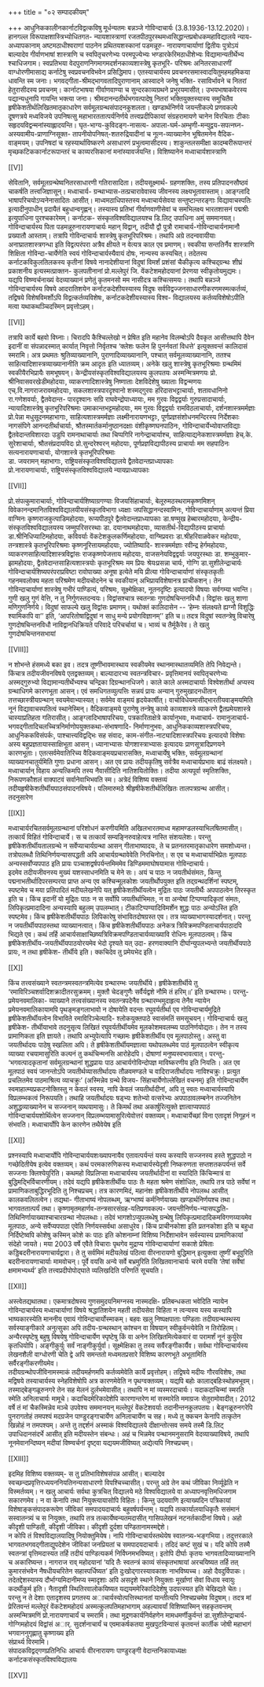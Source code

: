+++
title = "०२ सम्पादकीयम्"

+++
आधुनिककालीनकार्नाटविद्वत्कविषु  मूर्धन्यतमः  बन्नञ्जे  गोविन्दाचार्यः 
(3.8.1936-13.12.2020)।  हानगल्ल  विरूपाक्षशास्त्रिभ्योधितगत-
न्यायशास्त्राणां  रजतपीठपुरस्थमध्वसिद्धान्तप्रबोधकमहाविद्यालये  न्याय- 
अध्यापकानाम्  अष्टमठाधीश्वराणां  पाठनेन  प्रथितयशस्कानां  पडमन्नूरु-
नारायणाचार्याणां द्वितीयः पुत्रोऽयं बाल्यादेव गीर्वाणभाषां शास्त्राणि च 
स्वपितृचरणेभ्यः परमपूज्येभ्यः भण्डारकेरिमठाधीशेभ्यः विद्यामान्यतीर्थेभ्य 
श्चाधिजगाम। स्वप्रतिभया वेदपुराणनिगमागमदर्शनकाव्यशास्त्रेषु कृतभूरि-
परिश्रमः  अनितरसाधारणीं  वाग्धोरणीमासाद्य  कर्नाटेषु  स्वप्रवचनविभवेन 
प्रसिद्धिमाप। एतस्याचार्यस्य प्रवचनरसमास्वादयितुमहमहमिकया धावन्ति 
स्म जनाः। भगवद्गीता-श्रीमद्भागवतादिपुराणानाम् आस्वादने जनेषु भक्ति-
रसाविर्भावने च नितरां हेतुरासीदस्य प्रवचनम्। कार्नाटभाषया गीर्वाणवाण्या 
च  सुन्दरकाव्यग्रथने  प्रभुरयमासीत्।  उभयभाषाकवेरस्य  पद्यान्यधुनापि 
गायन्ति भक्त्या जनाः। श्रीमदानन्दतीर्थभगवत्पादेषु नितरां भक्तियुक्तस्यास्य 
समुचितैव हृषीकेशतीर्थलिखितमातृकाधारेण सर्वमूलग्रन्थसंपादनकुशलता। 
खण्डार्थनिर्णये  जयन्तीकल्पे  प्रणवकल्पे  दूषणत्रये  मध्वविजये  उपनिषत्सु 
महाभारततात्पर्यनिर्णये तत्त्वप्रदीपिकायां संग्रहरामायणे चानेन विरचिताः 
टीकाः  सहृदयविद्वन्मनांस्याह्लादयन्ति।  घृत-भाग्य-कुविदङ्ग-नासत्य-
अपाला-घर्म-अम्भृणी-मन्युद्वय-सपत्नघ्न-अस्यवामीय-प्राणाग्निसूक्त-
तापनीयोपनिषत्-शतरुद्रियादीनां च नूत्न-व्याख्यानेन भूषितमनेन वैदिक-
वाङ्मयम्। उपनिषदां च रहस्यार्थाविष्करणे असाधारणं प्रभुत्वमासीदस्य। 
शाकुन्तलसमीक्षा  कादम्बरीरूपान्तरं  मृच्छकटिककार्नाटरूपान्तरं  च 
काव्यरसिकानां  मनांस्यावर्जयन्ति।  विशिष्यानेन  मध्वाचार्यशास्त्राणि 

[[V]]

सेवितानि, सर्वमूलग्रन्थेष्वनितरसाधारणी गतिरासादिता। तदीयसूक्ष्मार्थ-
ग्रहणशक्तिः, तस्य प्रतिपादनसौष्ठवं चाकर्षति तत्त्वजिज्ञासून्। मध्वाचार्य-
ग्रन्थाभ्यास-तत्प्रचारावेवास्य  जीवनस्य  लक्ष्यभूतावास्ताम्।  आङ्ग्लादि 
भाषापरिचयोऽप्यनेनासादितः आसीत्।
माध्वमठाधिपास्तस्य मध्वाचार्यसेवया सन्तुष्टान्तरङ्गाः विद्यावाचस्पतिः 
इत्यादीनुपाधीन् प्रदायैतं बहुधान्वगृह्णन्। तस्यास्य प्रतिभां गीर्वाणवाणीसेवां 
च समभिलक्ष्य भारतशासनं पद्मश्रीः इत्युपाधिना पुरश्चकारेमम्। कर्नाटक-
संस्कृतविश्वविद्यालयश्च डि.लिट् उपाधिना अमुं सममानयत्।
गोविन्दाचार्यस्य पिता पडमन्नूरुनारायणाचार्यः महान् विद्वान्, तदीयौ 
द्वौ  पुत्रौ  रामाचार्य-गोविन्दाचार्यनामानौ  प्रख्यातौ  आस्ताम्।  तत्रापि 
गोविन्दाचार्यः  शास्त्रेषु  कृतभूरिपरिश्रमः।  तथापि  अग्रे  तदन्ववायीयाः 
अनाघ्रातशास्त्रगन्धा इति विद्वत्परंपरा अत्रैव क्षीयते न वेत्यत्र काल एव 
प्रमाणम्।  स्वकीया  सन्ततिर्नैव  शास्त्राणि  शिक्षिता  गोविन्दा-चार्येणेति 
स्वयं गोविन्दाचार्यस्यैवायं दोषः, नान्यस्य कस्यचित्। 
तदेतस्य कर्नाटकविकुलतिलकस्य कृतीनां विषये नानादेशीयानां विदुषां 
विमर्शं  प्रशंसां  चैकीकृत्य  कश्चिद्ग्रन्थः  शीघ्रं  प्रकाशनीय  इत्यस्मत्प्राक्तन-
कुलपतीनानां प्रो.मल्लेपुरं जि. वेंकटेशमहोदयानां प्रेरणया स्वीकृतोयमुद्यमः। 
यद्यपि  विष्ण्वर्चनाख्यं  वेदव्याख्यानं  प्रणेतुं  कृतमनसो  मम  नासीदत्र 
कश्चित्समयः।  तथापि  बन्नञ्जे  गोविन्दाचार्यस्य  विषये  आदरातिशयेन 
कर्नाटकदेशीयस्यास्य  विदुषः  सर्वविद्वज्जनसाधारणीकरणमस्मत्कर्तव्यं, 
तद्विषये विशेषविमर्शोऽपि विद्वत्कर्तव्यविशेषः, कर्नाटकदेशीयस्यास्य विश्व-
विद्यालयस्य कर्तव्यविशेषोऽपीति मत्वा यथाकथञ्चिदस्मिन् प्रवृत्तोऽहम्। 

[[VI]]

तत्रापि कार्ये बहवो विघ्नाः। चिरादपि कैश्चिल्लेखो न प्रेषित इति महानेव 
विलम्बोऽपि दैवकृत आसीत्तथापि दैवेन इदानीं वा संपन्नादस्मात् कार्यात् 
निवृत्तो निर्वृतश्च ‘क्लेशः फलेन हि पुनर्नवतां विधत्ते’ इत्युक्तवन्तं कालिदासं 
स्मरामि। 
अत्र  प्रथमतः  श्रुतिव्याख्यानानि,  पुराणादिव्याख्यानानि,  पश्चात् 
सर्वमूलव्याख्यानानि, ततश्च साहित्यादिशास्त्रव्याख्यानानीति क्रम आदृतः 
इति ध्यातव्यम्।
अनेके  खलु  शास्त्रेषु  कृतभूरिश्रमाः  ग्रन्थमिमं  स्वकीयैरभिप्रायैः 
समभूषयन्।
केन्द्रीयसंस्कृतविश्वविद्यालयस्य  कुलपतयः  अस्मन्मित्रमणयः  प्रो.
श्रीनिवासवरखेडीमहोदयाः, व्याकरणादिशास्त्रेषु निष्णाताः देशविदेशेषु ख्याताः 
विद्वन्मणयः एच्.वि.नागराजरावमहोदयाः, सकलशास्त्रपारदृश्वानो शस्मद्गुरवः 
हरिदासभट्टाचार्याः, शतावधानिनो रा.गणेशवर्याः, द्वैतवेदान्त- पारदृश्वानः 
सग्रि राघवेन्द्रोपाध्यायाः, मम गुरवः विद्वद्वर्याः गुरुप्रसादाचार्याः, न्यायादिशास्त्रेषु 
कृतभूरिपरिश्रमाः उमाकान्तभट्टमहोदयाः, मम गुरवः विद्वद्वर्याः रामविठलाचार्याः, 
दर्शनशास्त्रमर्मज्ञाः  प्रो.पेन्ना  मधुसूदनमहाभागाः,  साहित्यशास्त्रमर्मज्ञाः 
लक्ष्मीनारायणभट्टाः,  पूर्णप्रज्ञसंशोधनमन्दिरस्य  निर्देशकाः  नागसंपिगे 
आनन्दतीर्थाचार्याः,  श्रौतस्मार्तकर्मानुष्ठानदक्षाः  वंशीकृष्णघनपाठिनः, 
गोविन्दाचार्येभ्योवाप्तविद्याः द्वैतवेदान्तविशारदाः उडुपि रामनाथाचार्याः तथा 
चिप्पगिरि नागेन्द्राचार्याश्च, साहित्याद्यनेकशास्त्रमर्मज्ञाः हेच्.के. सुरेशाचार्याः, 
श्रौतसंप्रदायविदः प्रो.सुन्दरेश्वरन् महोदयाः, पूर्णप्रज्ञविद्यापीठस्य प्राचार्याः 
मम  सहपाठिनः  सत्यनारायणाचार्याः,  योगशास्त्रे  कृतभूरिपरिश्रमाः  
डा. जयरामन् महाभागाः, राष्ट्रियसंस्कृतविश्वविद्यालये द्वैतवेदान्तप्राध्यापकाः  
प्रो.नारायणाचार्याः,  राष्ट्रियसंस्कृतविश्वविद्यालये  न्यायप्राध्यापकाः  

[[VII]]

प्रो.संपत्कुमाराचार्याः,  गोविन्दाचार्यशिष्याग्रगण्याः  विजयसिंहाचार्याः, 
बेलूरुमठस्थरामकृष्णमिशन् विवेकानन्दमानितविश्वविद्यालयीयसंस्कृतविभागा
ध्यक्षाः जपसिद्धानन्दस्वामिनः, गोविन्दाचार्याणाम् अत्यन्तं प्रिया वाग्मिनः 
कृष्णराजकुत्पाडिमहोदयाः, रूप्यपीठपुरे द्वैतवेदान्तप्राध्यापकाः डा.षण्मुख 
हेब्बारमहोदयाः,  केन्द्रीय-संस्कृतविश्वविद्यालयस्य  जम्मुपरिसरस्थाः  डा.
दयानाथमहोदयाः, व्यासतीर्थ-विद्यापीठस्य प्राचार्याः डा.श्रीनिधिप्याटिमहोदयाः, 
कविवर्याः  वेंकटेशकुलकर्णिमहोदयाः,  वाग्मिप्रवराः  डा.श्रीहरिवाळवेकर 
महोदयाः, तन्त्रशास्त्रे कृतभूरिपरिश्रमाः कृष्णनूरित्तायमहोदयाः, ज्योतिष्यादि-
शास्त्रमर्मज्ञाः  रवीन्द्र  हेर्गमहोदयाः,  व्याकरणसाहित्यादिशास्त्रविद्वांसः 
राजकृष्णपेजत्ताय महोदयाः, वाजसनेयविद्वद्वर्याः जयपुरस्थाः डा. शम्भुकुमार-
झामहोदयाः, द्वैतवेदान्तसाहित्यशास्त्रयोः कृतभूरिश्रमः मम प्रियः श्रेयःप्रसन्ना 
चार्यः, गोग्गि डा.सुशीलेन्द्राचार्यः गोविन्दाचार्यशिष्यपरंपराप्रविष्टा रावोपाख्या 
अनूषा इत्येते मयि प्रीत्या गोविन्दाचार्याणां संस्कृतकृतीः गहनमवलोक्य महता 
परिश्रमेण मदीयचोदनेन च स्वकीयान् अभिप्रायविशेषानत्र प्राचीकशन्। 
तेन गोविन्दाचार्याणां शास्त्रेषु गभीरं पाण्डित्यं, परिश्रमः, सूक्ष्मेक्षिका, 
नूतनदृष्टिः इत्यादयो विषयाः सर्वगम्या भवन्ति। गुणी खलु गुणं वेत्ति, न तु 
निर्गुणस्तदन्वयः।  विद्वांसश्चात्र  स्वतन्त्राः  गुणदोषचिन्तनविधौ।  विद्वांसः 
खलु शाणा मणिगुणनिर्णये। 
विदुषां साफल्ये खलु विद्वांसः प्रमाणम्। यथोक्तं कालिदासेन --
‘हेम्नः संलक्ष्यते ह्यग्नौ विशुद्धिः श्यामिकापि वा’’ इति, 
‘आपरितोषाद्विदुषां न साधु मन्ये प्रयोगविज्ञानम्’’ इति च॥
तदत्र विदुषां स्वतन्त्रेषु विचारेषु गुणदोषचिन्तनविधौ नाविद्वानधिक्रियते 
परिवादे परिचर्चायां च। भाव्यं च तैर्मूकैरेव। ते खलु गुणदोषचिन्तनसभायां 

[[VIII]]

न  शोभन्ते  हंसमध्ये  बका  इव।  तदत्र  तूष्णींभावमास्थाय  स्वकीयमेव 
स्थानमास्थातव्यमिति तेपि निवेद्यन्ते। 
किंचात्र तदीयजीवनविषये एतद्वक्तव्यम्। बाल्यादारभ्य स्वतन्त्रविचार-
प्रवृत्तिमानयं स्वपितृचरणेभ्यः अस्मद्गुरुभ्यो विद्यामान्यतीर्थेभ्यश्च चन्द्रिका 
दिग्रन्थानधिजगे।  काले  काले  अस्मदाचार्याः  विश्वेशतीर्था  अप्यस्य 
ग्रन्थाधिगमे  कारणभूता  आसन्।  एवं  समधिगतव्युत्पत्तिः  सन्नयं  प्रायः 
अन्यान्  गुरुमुखादनधीतान्  तत्तच्छास्त्रीयग्रन्थान्  स्वयमेवाभ्यास्यत्। 
सर्वमेव  वाङ्मयं  हृदयेकार्षीत्।  वाचोविधेयमासीद्भारतीयवाङ्मयमिति  नूनं 
विद्यावाचस्पतित्वं  स्थानेस्मिन्।  वैदिकवाङ्मये  पुराणेषु  तन्त्रेषु  काव्ये 
काव्यशास्त्रे  व्याकरणे  द्वैतप्रमेयशास्त्रे  चास्याप्रतिहता  गतिरासीत्। 
आङ्ग्लादिभाषापरिचयः,  पत्रकारिताक्षेत्रे  कार्यानुभवः,  मध्वाचार्य-
रामानुजाचार्य-भगवद्गीतादिचलच्चित्रनिर्माणोपयुक्तकथा-संभाषणादि-
निर्माणानुभवः,  आधुनिककाव्यशास्त्रपरिचयः,  आधुनिककविसंपर्कः, 
पाश्चात्त्यविद्वद्भिः  सह  संवादः,  काम-संगीत-नाट्यादिशास्त्रपरिचयः 
इत्यादयो विशेषाः अस्य बहुप्रज्ञतायास्साक्षिभूता आसन्। ध्यानाभ्यासः 
योगशास्त्राभ्यासः इत्यादयः प्राणसूत्रादिप्रणयने कारणभूताः। 
एतत्सर्वमेवातिरिच्य  वैदिकवाङ्मयप्रचारासक्तिः,  मध्वाचार्येषु  भक्तिः, 
सर्वमूलग्रन्थानां व्याख्यानचातुर्यमिति गुणाः प्रधाना आसन्। अत एव प्रायः 
तदीयकृतिषु सर्वत्रैव मध्वाचार्यप्रभावः बाढं संलक्ष्यते। मध्वाचार्यान् विहाय 
अन्यत्किमपि  तस्य  नैवासीदिति  नातिशयितोक्तिः।  तदीया  अत्यपूर्वा 
स्मृतिशक्तिः, निरूपणकौशलं वाक्पाटवं सर्वानेवाभिभवति स्म।
अत्रेदं  विशिष्य  वक्तव्यं  तदीयहृषीकेशतीर्थीयपाठसंपादनविषये। 
पलिमारुमठे  श्रीहृषीकेशतीर्थलिखितः  तालपत्रग्रन्थ  आसीत्।  तदनुसारेण 

[[IX]]

मध्वाचार्यरचितसर्वमूलग्रन्थानां परिशोधनं करणीयमिति अखिलभारतमाध्व
महामण्डलस्याभिलषितमासीत्।  तत्कार्यं  विहितं  गोविन्दाचार्ये।  स  च 
तत्कार्यं सम्यङ्निरुवाहेत्यत्र नास्ति संशयलेशः। परन्तु हृषीकेशतीर्थीयतालग्रन्थे 
न सर्वेप्याचार्यग्रन्था आसन् गीताभाष्यादयः, ते च प्रतनतरमातृकाधारेण 
समशोध्यन्त। तत्रोपलब्धौ तिथिनिर्णयन्यासपद्धती अपि आचार्यग्रन्थावेवेति 
निरचिनोत्। स एव च मध्वाचार्याभिप्रेतः मूलपाठः अन्यस्सर्वोप्यपपाठ इति 
प्रायः  पञ्चाशद्वर्षपर्यन्तमिममेव  डिण्डिममाघोषयामास  गोविन्दाचार्यः।  
इदमेव तदीयजीवनस्य मुख्यं यशस्साधनमिति च मेने सः। 
अयं च पाठः न जयतीर्थसंमतः, किन्तु पद्मनाभतीर्थादिपरसम्परया प्राप्त 
अन्य  एव  कश्चिन्मूलकोशः  जयतीर्थोपयुक्त  इति  तद्ग्रन्थदर्शिनां  स्पष्टम्, 
स्पष्टमेव च मया प्रतिपादितं मदीयलेखनेपि यत् हृषीकेशतीर्थीयत्वेन मुद्रितः 
पाठः जयतीर्थैः अपपाठत्वेन तिरस्कृत इति च। 
किंच इदानीं यो मुद्रितः पाठः न स सर्वोपि जयतीर्थाभिमतः, न वा अन्येषां 
टिप्पण्यादिकृतां संमतः, लिपिकृत्प्रमादादिना अन्यस्यापि बहुलम् उपलम्भात्। 
टीकाटिप्पण्यादिविमर्शेन शुद्धः पाठः अन्योऽस्ति इति स्पष्टमेव। 
किंच  हृषीकेशतीर्थीयपाठः  लिपिकारेषु  संभावितदोषग्रस्त  एव।  तत्र 
व्याख्याभागस्यादर्शनात्। परन्तु न जयतीर्थीयपाठस्तथा व्याख्यानत्वात्। 
किंच  हृषीकेशतीर्थीयपाठः  अनेकत्र  त्रिविक्रमपण्डिताचार्यपाठादपि 
भिद्यते एव। कथं तर्हि आचार्यसाक्षाच्छिष्यत्रिविक्रमपण्डिताचार्यव्याख्यावि
रोधिनः मूलपाठत्वम्। 
किंच हृषीकेशतीर्थीय-जयतीर्थीयपाठयोरयमेव भेदो दृश्यते यत् उदा-
हरणवाक्यानि दीर्घान्युपलभ्यन्ते जयतीर्थीयपाठे प्रायः, न तथा हृषीकेश-
तीर्थीये इति। क्कचिदेव तु प्रमेयभेद इति।

[[X]]

किंच  तत्त्वसंख्याने  स्वतन्त्रमस्वतन्त्रमित्येव  ग्रन्थारम्भः  जयतीर्थीये। 
हृषीकेशतीर्थीये तु ‘रमाविरिञ्चशर्वादिशक्रादीतरसुक्रमम्। मुक्तौ चेदङ्गुणैः 
सर्वैर्यद्वशे नौमि तं हरिम्॥’ इति ग्रन्थारम्भः। परन्तु- प्रमेयनवमालिका- 
व्याख्याने तत्त्वसंख्यानस्य स्वतन्त्रपदेनैव ग्रन्थारम्भमुदाहृत्य तेनैव न्यायेन 
प्रमेयनवमालिकायामपि पृथङ्मङ्गलाभावो न दोषायेति वदन्तः रघुवर्यतीर्था एव 
गोविन्दाचार्यमुद्रिते  हृषीकेशतीर्थीयत्वेन  विभाविते  रमाविरिञ्चेत्यादि-
श्लोकयुक्तपाठे  स्वासंमतिं  समसूचयन्।  गोविन्दाचार्यः  खलु  हृषीकेश- 
तीर्थीयाभावे  तदनुसृत्य  लिखितं  रघुवर्यतीर्थीयमेव  मूलकोशमवलम्ब्य 
पाठनिर्णयोद्यतः। तेन न तस्य प्रामाणिकता इति ज्ञायते। 
तथापि अभ्युपेत्यापि गच्छामः हृषीकेशतीर्थीय एव मूलपाठोस्तु। अस्तु 
वा  जयतीर्थादयः  पाठेषु  स्खलिता  अपि।  ते  हृषीकेशतीर्थीयमज्ञात्वा 
यथोपलब्धमेव पाठं मूलपाठत्वेन स्वीकृत्य व्याख्या रचयामासुरिति कल्पनं तु 
कथंचिन्मनसि आरोहेदपि। दोषाणां मनुष्यस्वभावत्वात्। परन्तु- 
‘भगवत्पादकृतानां सर्वमूलग्रन्थानां शुद्धप्रायः पाठ आचार्यगोविन्दोपज्ञ 
माविष्करणीय  इति  नियतिः।  अत  एव  मूलपाठं  स्वयं  जानन्तोऽपि 
जयतीर्थव्यासतीर्थादयः  तौळवमण्डले  च  वादिराजतीर्थादयः  नाविश्चक्रुः। 
प्रत्युत  प्रचलितमेव  पाठमाश्रित्य  व्याचक्रुः’  (अस्मिन्नेव  ग्रन्थे  विजय-
सिंहाचार्येणोल्लेखितं वचनम्) इति गोविन्दाचार्येण स्वमाहात्म्यप्रकटनोक्तिस्तु 
न केवलं स्वस्य, नापि केवलं जयतीर्थादीनां, अपि तु स्वतः मध्वाचार्यस्यापि 
विप्रलम्भकत्वं निरूपयति। तथाहि जयतीर्थादयः षड्भ्यः शतेभ्यो वत्सरेभ्यः 
अपपाठावलम्बनेन तज्जनितेन अशुद्धव्याख्यानेन च सज्जनान् व्यथयामासुः। 
ते किमर्थं तथा अकार्षुरित्युक्ते ज्ञात्वाप्यपपाठं  गोविन्दाचार्ययशोर्थित्वेन 
सज्जनान्  विप्रलम्भयामासुरित्येवोत्तरं  वक्तव्यम्।  मध्वाचार्येच्छां  विना 
एतादृशं निगूहनं न संभवति। मध्वाचार्योपि केन कारणेन तथैवेयेष इति 

[[XI]]

प्रश्नस्यापि मध्वाचार्योपि गोविन्दाचार्ययशःख्यापनायैव एतावत्पर्यन्तं यस्य 
कस्यापि सज्जनस्य हस्ते शुद्धपाठो न गच्छेदितीयेष इत्येव वक्तव्यम्। कथं 
परमकारुणिकस्य  मध्वाचार्यस्येदृशी  निष्करुणता  सप्तशतकपर्यन्तं  सर्वे 
सज्जनाः क्लिश्येयुरिति। कथमहो विप्रलिप्सा मध्वाचार्यस्य जयतीर्थादीनां वा 
स्यादिति किंचिन्मात्रं वा बुद्धिमद्भिर्विचारणीयम्।
तदेवं यद्यपि हृषीकेशतीर्थीयः पाठः तैः महता श्रमेण संशोधितः, तथापि 
तत्र पाठे सर्वेषां न प्रामाणिकताबुद्धिरभूदिति तु निश्चप्रचम्। तत्र कारणमिदं, 
महानंशः हृषीकेशतीर्थीये नोपलब्ध आसीत् कालकवलितत्वेन। तद्यथा- 
गीताभाष्यं नोपलब्धम्, ऋग्भाष्यं कर्मनिर्णयाख्यः खण्डार्थनिर्णयश्च तथा। 
भागवततात्पर्यं  तथा।  कृष्णामृतमहार्णव-तन्त्रसारसंग्रह-यतिप्रणवकल्प-
जयन्तीनिर्णय-न्यासपद्धति-तिथिनिर्णायाख्याश्चाचारग्रन्था  नोपलब्धाः। 
तदेवं  भागशोऽप्युपलब्धेषु  ग्रन्थेषु  लिपिकृत्प्रमादादिकमविगणय्यायमेव 
मूलपाठः, अन्ये सर्वेप्यपपाठा एवेति निर्णयस्सर्वथा असाधुरेव।
किंच प्राचीनकोशा इति प्रतनकोशा इति च बहुधा निर्दिष्टेष्वपि कोशेषु 
कस्मिन् कोशे कः पाठः इति कोशनाम्नां विशिष्य निर्देशाभावेन सर्वस्यास्य 
प्रामाणिकायां संदेहो जायते। 
मया 2003 वर्षे एवैते विचाराः पृथगेव मुद्राप्य गोविन्दाचार्याणां सकाशे 
प्रेषिताः कड्डिबदरीनारायणाचार्यद्वारा। ते तु सर्वमिमं मदीयलेखं पठित्वा 
वीरनारायणो  बुद्धिमान्  इत्युक्त्वा  तूष्णीं  बभूवुरिति  बदरीनारायणाचार्याः 
मामवोचन्। 
पूर्वे वयसि अन्ये सर्वे बभ्रमुरिति लिखितवानाचार्यः चरमे वयसि ‘तेषां 
सर्वेषां  क्षमामभ्यर्थ्य’  इति  तत्त्वप्रदीपोपोद्घाते  व्यलिखदिति  परिणतिं 
सूचयति।  

[[XII]]

अस्त्वेतद्यथातथा।  एकमात्रदोषस्य  गुणसमुदयनिमग्नस्य  नास्मदक्षि-
प्रतिबन्धकता  भवेदिति  न्यायेन  गोविन्दाचार्यस्य  मध्वाचार्याणां  विषये 
श्रद्धातिशयेन  महती  तदीयसेवा  विहिता  न  त्वन्यस्य  यस्य  कस्यापि 
भाष्यकारस्येति  माननीय  एवायं  गोविन्दाचार्योस्माकम्।  बहवः  खलु 
निष्पक्षपाताः  पण्डिताः  तदीयग्रन्थस्थस्य  सर्वस्याङ्गीकारे  अनुत्सुका  अपि 
तदीय-ग्रन्थस्थान्  कांश्चन  वा  विषयान्  स्वीकुर्वन्त्येवेति  न  तिरोहितम्। 
अन्यैरस्पृष्टेषु  बहुषु  विषयेषु  गोविन्दाचार्येण  स्पृष्टेषु  किं  वा  अनेन 
लिखितमित्येकवारं वा परामर्शं नूनं कुर्युरेव कृतधियोपि। अङ्गीकुर्युः सर्वं 
नाङ्गीकुर्युर्वा। सूक्ष्मेक्षिका तु तस्य सर्वैरङ्गीकार्यैव।
सर्वथा गोविन्दाचार्यस्य लेखनशैली वाग्धोरणी चेति द्वे अपि समन्ततो 
मध्वमतप्रसारे  विशिष्य  कारणभूते  अभूतामिति  सर्वैरङ्गीकरणीयमेव।  
तदीयग्रन्थोपजीविनामस्माकं तदीयमर्हणमपि कर्तव्यमेवेति कार्ये प्रवृत्तोहम्।
तद्विषये मदीयः गौरवविशेषः, तथा मद्विषये तस्याचार्यस्य स्नेहविशेषोपि 
अत्र कारणमेवेति न पृथग्वक्तव्यम्। यद्यपि बहोः कालाद्बहिःस्थोहमभूवम्। 
तस्माद्बेङ्गळूरुनगरे  तेन  सह  मेलनं  दुर्लभमेवासीत्।  तथापि  न  मां 
व्यस्मरदाचार्यः।  यदाकदाचिन्मां  स्मरति  स्मेति  अनिलाचार्यः  मामूचे। 
कदाचिदमेरिकादेशेपि कारणान्तरेण मां सस्मारेति ममाग्रजः सेतुरामोवादीत्। 
2012 वर्षे तं मां चैकस्मिन्नेव मञ्चे उपवेश्य सममानयन् मल्लेपुरं वेंकटेशवर्याः 
तदानीन्तनकुलपतयः।  बेङ्गळूरुनगरेपि  पुनरागतोहं  तमपश्यं  मदग्रजेन 
पाण्डुरङ्गाचार्येण अनिलाचार्येण च सह।  मध्ये तु क्कचन केनापि तत्कृतेन 
खिन्नोहं न तमपश्यम्। अन्ते तु तद्दर्शनं अस्माकं विश्वविद्यालये दीक्षान्तोत्सव 
समये तस्मै डि.लिट् उपाधिदानसंदर्भे आसीत् इति मदीयस्तेन संबन्धः। अहं 
च भिन्नमेव पन्थानमनुसरामि वेदव्याख्याविषये, तथापि नूनमेवानन्दिष्यन् 
मदीयां विष्ण्वर्चनां दृष्ट्वा यद्ययमजीविष्यत् अद्येत्यपि निश्चप्रचम्।

[[XIII]]

इदमिह विशिष्य वक्तव्यम्- स तु प्रतिभाविशेषसंपन्न आसीत्। बाल्यादेव 
स्वच्छन्दप्रवृत्तिरध्ययननियतिनन्यसाधारणो विपश्चिच्चासीत्। परन्तु अग्रे तेन 
कथं जीविका निर्व्यूढेति न विस्मर्तव्यम्। न खलु आचार्यः सर्वथा कुत्रचित् 
विद्यालये मठे विश्वविद्यालये वा अध्यापनवृत्तिमधिजगाम सकारणमेव। न 
वा केनापि तथा नियुक्त्यायासोपि विहितः। किन्तु उदयवाणि इत्याख्यदिन 
पत्रिकायां विशेषाङ्कसंपादकरूपेण जीविकां समपादयदाचार्यः बहुवर्षपर्यन्तम्। 
यद्यपि तत्कार्यालयाधिकृतैः ससंमानं सस्वातन्त्र्यं च स नियुक्तः, तथापि तत्र 
तत्कार्येष्वन्यतमदासीत् गासिपलेखनं नटनर्तकादीनां विषये। अहो कीदृशी 
पाण्डिती,  कीदृशी  जीविका।  कीदृशी  दुर्दशा  पण्डितानामस्मद्देशे।  
न कोपि तं विश्वविद्यालयादिषु नियोक्तुमियेष। नापि गोविन्दाचार्यस्तथेयेष 
स्वातन्त्र्य-भङ्गभिया।  तदुत्तरकाले  भागवतभगवद्गीताद्युपदेशेन  जीविकां 
जनप्रियतां च समपादयदाचार्यः। तदिदं कष्टं सुखं च। यदि कोपि तस्मै 
स्वतन्त्रां वृत्तिमदास्यत तर्हि तदीयं पाण्डित्यकर्म निर्विघ्नमभविष्यत्। इतोपि 
दीर्घाः  कृतयः  भागवतादिव्याख्यानानि  च  अकारिष्यन्त।  नागराज 
राव् महोदयानां ‘यदि तैः स्वतन्त्रं काव्यं संस्कृतभाषायां अरचयिष्यत तर्हि 
तत् कुमारसंभवेन नैषधीयचरितेन सहास्पर्धिष्यत’ इति दुःखोद्गारस्यावकाशः 
नाभविष्यच्च।  अहो  दैवदुर्विपाकः।  तदेतद्देशस्यास्य  दौर्भाग्यमिदानीमप्य 
स्मादृशाः  अपि  असदृशे  स्थाने  नियुक्ताः  मूर्खाणां  सेवां  विधाय  स्वायुः 
कदर्थीकुर्म  इति।  नैतादृशी  स्थितिरवालोकयिष्यत  यद्ययममेरिकादिदेशेषु 
उदपत्स्यत इति चेखिद्यते चेतः। परन्तु न ते देशाः एतादृशस्य प्रगतस्य 
अाचार्यस्योत्पत्तिस्थानतां यान्तीत्यपि निश्चप्रचमेव विदुषाम्। 
तदत्र मां प्रेरितवन्तं मल्लेपुरं वेंकटेशमहोदयं अस्मत्कुलपतिमहाभागाम् 
अहल्यावर्यां विशिष्यास्मिन् सहकृतवन्तम् अस्मन्मित्रमणिं प्रो.नारायणाचार्यं 
च स्मरामि। तथा मुद्रणकार्यनिर्वहणेन मामधमर्णीकुर्वन्तं डा.सुशीलेन्द्राचार्य-
गोग्गिमहोदयं विद्वांसं अार्. सुदर्शनाचार्यं च एवमाकर्षकतया मुखपुटविन्यासं 
कृतवन्तं  कार्तीक  जोषी  महाभागं  भगवाननुगृह्णातु  कृष्णाख्य  इति  
संप्रार्थ्य विरमामि।  
संपादकविद्वद्गणप्रतिनिधिः
आचार्यः वीरनारायणः पाण्डुरङ्गी
वेदान्तनिकायाध्यक्षः
कर्नाटकसंस्कृतविश्वविद्यालयः

[[XV]]
